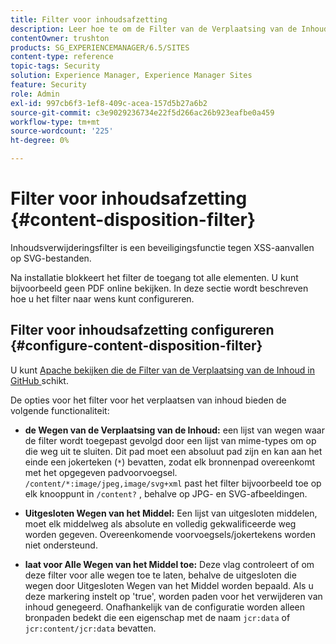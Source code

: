 ```yaml
---
title: Filter voor inhoudsafzetting
description: Leer hoe te om de Filter van de Verplaatsing van de Inhoud te gebruiken om aanvallen van XSS te verhinderen.
contentOwner: trushton
products: SG_EXPERIENCEMANAGER/6.5/SITES
content-type: reference
topic-tags: Security
solution: Experience Manager, Experience Manager Sites
feature: Security
role: Admin
exl-id: 997cb6f3-1ef8-409c-acea-157d5b27a6b2
source-git-commit: c3e9029236734e22f5d266ac26b923eafbe0a459
workflow-type: tm+mt
source-wordcount: '225'
ht-degree: 0%

---
```


# Filter voor inhoudsafzetting {#content-disposition-filter}

Inhoudsverwijderingsfilter is een beveiligingsfunctie tegen XSS-aanvallen op SVG-bestanden.

Na installatie blokkeert het filter de toegang tot alle elementen. U kunt bijvoorbeeld geen PDF online bekijken. In deze sectie wordt beschreven hoe u het filter naar wens kunt configureren.

## Filter voor inhoudsafzetting configureren {#configure-content-disposition-filter}

U kunt [ Apache bekijken die de Filter van de Verplaatsing van de Inhoud in GitHub ](https://github.com/apache/sling-org-apache-sling-security/blob/master/src/main/java/org/apache/sling/security/impl/ContentDispositionFilterConfiguration.java) schikt.

De opties voor het filter voor het verplaatsen van inhoud bieden de volgende functionaliteit:

* **de Wegen van de Verplaatsing van de Inhoud:** een lijst van wegen waar de filter wordt toegepast gevolgd door een lijst van mime-types om op die weg uit te sluiten. Dit pad moet een absoluut pad zijn en kan aan het einde een jokerteken (`*`) bevatten, zodat elk bronnenpad overeenkomt met het opgegeven padvoorvoegsel. `/content/*:image/jpeg,image/svg+xml` past het filter bijvoorbeeld toe op elk knooppunt in `/content?` , behalve op JPG- en SVG-afbeeldingen.

* **Uitgesloten Wegen van het Middel:** Een lijst van uitgesloten middelen, moet elk middelweg als absolute en volledig gekwalificeerde weg worden gegeven. Overeenkomende voorvoegsels/jokertekens worden niet ondersteund.

* **laat voor Alle Wegen van het Middel toe:** Deze vlag controleert of om deze filter voor alle wegen toe te laten, behalve de uitgesloten die wegen door Uitgesloten Wegen van het Middel worden bepaald. Als u deze markering instelt op &#39;true&#39;, worden paden voor het verwijderen van inhoud genegeerd. Onafhankelijk van de configuratie worden alleen bronpaden bedekt die een eigenschap met de naam `jcr:data` of `jcr:content/jcr:data` bevatten.
